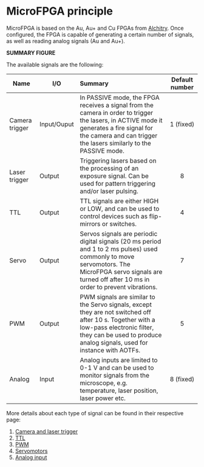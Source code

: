 
# MicroFPGA principle

MicroFPGA is based on the Au, Au+ and Cu FPGAs from [Alchitry](https://alchitry.com/). Once configured, the FPGA is capable of generating a certain number of signals, as well as reading analog signals (Au and Au+). 

**SUMMARY FIGURE**

The available signals are the following:

| Name           | I/O         | Summary                                                      | Default number |
| -------------- | ----------- | :----------------------------------------------------------- | :------------: |
| Camera trigger | Input/Ouput | In PASSIVE mode, the FPGA receives a signal from the camera in order to trigger the lasers, in ACTIVE mode it generates a fire signal for the camera and can trigger the lasers similarly to the PASSIVE mode. |   1 (fixed)    |
| Laser trigger  | Output      | Triggering lasers based on the processing of an exposure signal. Can be used for pattern triggering and/or laser pulsing. |       8        |
| TTL            | Output      | TTL signals are either HIGH or LOW, and can be used to control devices such as flip-mirrors or switches. |       4        |
| Servo          | Output      | Servos signals are periodic digital signals (20 ms period and 1 to 2 ms pulses) used commonly to move servomotors. The MicroFPGA servo signals are turned off after 10 ms in order to prevent vibrations. |       7        |
| PWM            | Output      | PWM signals are similar to the Servo signals, except they are not switched off after 10 s. Together with a low-pass electronic filter, they can be used to produce analog signals, used for instance with AOTFs. |       5        |
| Analog         | Input       | Analog inputs are limited to 0-1 V and can be used to monitor signals from the microscope, e.g. temperature, laser position, laser power etc. |   8 (fixed)    |


More details about each type of signal can be found in their respective page:

1. [Camera and laser trigger](principle_trigger.md)
2. [TTL](principle_ttl.md)
3. [PWM](principle_pwm.md)
4. [Servomotors](principle_servo.md)
5. [Analog input](principle_ai.md)